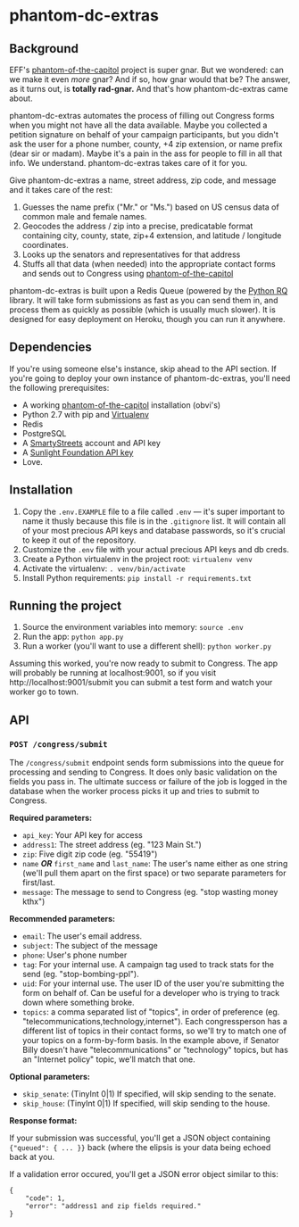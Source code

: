 phantom-dc-extras
=================

Background
----------
EFF's [phantom-of-the-capitol][1] project is super gnar. But we wondered: can we
make it even _more_ gnar? And if so, how gnar would that be? The answer, as it
turns out, is **totally rad-gnar.** And that's how phantom-dc-extras came about.

phantom-dc-extras automates the process of filling out Congress forms when you
might not have all the data available. Maybe you collected a petition signature
on behalf of your campaign participants, but you didn't ask the user for a phone
number, county, +4 zip extension, or name prefix (dear sir or madam). Maybe it's
a pain in the ass for people to fill in all that info. We understand. 
phantom-dc-extras takes care of it for you.

Give phantom-dc-extras a name, street address, zip code, and message and it
takes care of the rest:

1. Guesses the name prefix ("Mr." or "Ms.") based on US census data of common
   male and female names.
2. Geocodes the address / zip into a precise, predicatable format containing
   city, county, state, zip+4 extension, and latitude / longitude coordinates.
3. Looks up the senators and representatives for that address
4. Stuffs all that data (when needed) into the appropriate contact forms and
   sends out to Congress using [phantom-of-the-capitol][1]

phantom-dc-extras is built upon a Redis Queue (powered by the [Python RQ][5]
library. It will take form submissions as fast as you can send them in, and
process them as quickly as possible (which is usually much slower). It is
designed for easy deployment on Heroku, though you can run it anywhere.


Dependencies
------------
If you're using someone else's instance, skip ahead to the API section. If
you're going to deploy your own instance of phantom-dc-extras, you'll need the
following prerequisites:

- A working [phantom-of-the-capitol][1] installation (obvi's)
- Python 2.7 with pip and [Virtualenv][2]
- Redis
- PostgreSQL
- A [SmartyStreets][3] account and API key
- A [Sunlight Foundation API key][3]
- Love.


Installation
------------
1. Copy the `.env.EXAMPLE` file to a file called `.env` — it's super important
   to name it thusly because this file is in the `.gitignore` list. It will
   contain all of your most precious API keys and database passwords, so it's
   crucial to keep it out of the repository.
2. Customize the `.env` file with your actual precious API keys and db creds.
3. Create a Python virtualenv in the project root: `virtualenv venv`
4. Activate the virtualenv: `. venv/bin/activate`
5. Install Python requirements: `pip install -r requirements.txt`


Running the project
-------------------
1. Source the environment variables into memory: `source .env`
2. Run the app: `python app.py`
3. Run a worker (you'll want to use a different shell): `python worker.py`

Assuming this worked, you're now ready to submit to Congress. The app will
probably be running at localhost:9001, so if you visit
http://localhost:9001/submit you can submit a test form and watch your worker go
to town.


API
---
### `POST /congress/submit`

The `/congress/submit` endpoint sends form submissions into the queue for processing and
sending to Congress. It does only basic validation on the fields you pass in.
The ultimate success or failure of the job is logged in the database when the
worker process picks it up and tries to submit to Congress. 

**Required parameters:**

- `api_key`: Your API key for access
- `address1`: The street address (eg. "123 Main St.")
- `zip`: Five digit zip code (eg. "55419")
- `name` **_OR_** `first_name` and `last_name`: The user's name either as one string
  (we'll pull them apart on the first space) or two separate parameters for
  first/last.
- `message`: The message to send to Congress (eg. "stop wasting money kthx")

**Recommended parameters:**

- `email`: The user's email address.
- `subject`: The subject of the message
- `phone`: User's phone number
- `tag`: For your internal use. A campaign tag used to track stats for the send (eg.
  "stop-bombing-ppl").
- `uid`: For your internal use. The user ID of the user you're submitting the form on
  behalf of. Can be useful for a developer who is trying to track down where
  something broke.
- `topics`: a comma separated list of "topics", in order of preference (eg.
  "telecommunications,technology,internet"). Each congressperson has a different
  list of topics in their contact forms, so we'll try to match one of your
  topics on a form-by-form basis. In the example above, if Senator Billy doesn't
  have "telecommunications" or "technology" topics, but has an "Internet policy"
  topic, we'll match that one.

**Optional parameters:**

- `skip_senate`: (TinyInt 0|1) If specified, will skip sending to the senate.
- `skip_house`: (TinyInt 0|1) If specified, will skip sending to the house.

**Response format:**

If your submission was successful, you'll get a JSON object containing
`{"queued": { ... }}` back (where the elipsis is your data being echoed back at
you.

If a validation error occured, you'll get a JSON error object similar to this:

    {
        "code": 1,
        "error": "address1 and zip fields required."
    }


[1]: https://github.com/efforg/phantom-of-the-capitol
[2]: https://virtualenv.pypa.io/en/latest/
[3]: https://smartystreets.com/
[4]: http://sunlightfoundation.com/api/
[5]: http://python-rq.org/

